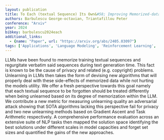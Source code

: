 ```yaml
---
layout: publication
title: To Each (textual Sequence) Its Own&#58; Improving Memorized-data Unlearning In Large Language Models
authors: Barbulescu George-octavian, Triantafillou Peter
conference: "Arxiv"
year: 2024
bibkey: barbulescu2024each
additional_links:
  - {name: "Paper", url: "https://arxiv.org/abs/2405.03097"}
tags: ['Applications', 'Language Modeling', 'Reinforcement Learning', 'Security', 'Training Techniques']
---
```

LLMs have been found to memorize training textual sequences and regurgitate verbatim said sequences during text generation time. This fact is known to be the cause of privacy and related (e.g. copyright) problems. Unlearning in LLMs then takes the form of devising new algorithms that will properly deal with these side-effects of memorized data while not hurting the models utility. We offer a fresh perspective towards this goal namely that each textual sequence to be forgotten should be treated differently when being unlearned based on its degree of memorization within the LLM. We contribute a new metric for measuring unlearning quality an adversarial attack showing that SOTA algorithms lacking this perspective fail for privacy and two new unlearning methods based on Gradient Ascent and Task Arithmetic respectively. A comprehensive performance evaluation across an extensive suite of NLP tasks then mapped the solution space identifying the best solutions under different scales in model capacities and forget set sizes and quantified the gains of the new approaches.
